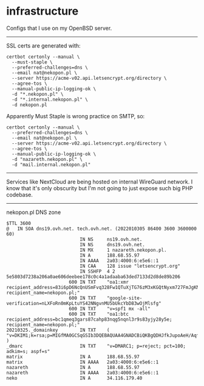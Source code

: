 # infrastructure

Configs that I use on my OpenBSD server.  

---

SSL certs are generated with:

	certbot certonly --manual \
	  --must-staple \
	  --preferred-challenges=dns \
	  --email nat@nekopon.pl \
	  --server https://acme-v02.api.letsencrypt.org/directory \
	  --agree-tos \
	  --manual-public-ip-logging-ok \
	  -d "*.nekopon.pl" \
	  -d "*.internal.nekopon.pl" \
	  -d nekopon.pl

Apparently Must Staple is wrong practice on SMTP, so:

	certbot certonly --manual \
	  --preferred-challenges=dns \
	  --email nat@nekopon.pl \
	  --server https://acme-v02.api.letsencrypt.org/directory \
	  --agree-tos \
	  --manual-public-ip-logging-ok \
	  -d "nazareth.nekopon.pl" \
	  -d "mail.internal.nekopon.pl"

---

Services like NextCloud are being hosted on internal WireGuard network. I know that it's only obscurity but I'm not going to just expose such big PHP codebase.

---

nekopon.pl DNS zone

	$TTL 3600
	@	IN SOA dns19.ovh.net. tech.ovh.net. (2022010305 86400 3600 3600000 60)
	                           IN NS     ns19.ovh.net.
	                           IN NS     dns19.ovh.net.
	                           IN MX     1 nazareth.nekopon.pl.
	                           IN A      188.68.55.97
	                           IN AAAA   2a03:4000:6:e5e6::1
	                           IN CAA    128 issue "letsencrypt.org"
	                           IN SSHFP  4 2 5e5803d7238a206a0ae606deebee178c0c4a1adaaba63ded7133d2d8de89b206
	                       600 IN TXT    "oa1:xmr recipient_address=83i6pD6NcQnUSmFvq328Fw1QTuXjTG76zM3xKGQtNyxm727FmJgKN9w9Lkw5w9eMTZEa4X5PRtnv7HkiKFw7YtjK6ktxpkY; recipient_name=nekopon.pl;"
	                       600 IN TXT    "google-site-verification=nLXFoRn0mKpLtuYS42NNgvnMU5bUkcYbD83wOjMlsfg"
	                       600 IN TXT    "v=spf1 mx -all"
	                       600 IN TXT    "oa1:btc recipient_address=bc1qmeq3gars87cahp83nqg5nqnl3r9s83yjy28y5e; recipient_name=nekopon.pl;"
	20210325._domainkey        IN TXT    ( "v=DKIM1;k=rsa;p=MIGfMA0GCSqGSIb3DQEBAQUAA4GNADCBiQKBgQDHJfkJupoAeH/AqfsjwKflYoK1bIzN9YgRmXwCNK13Ed7ARlJ8dUu0eAlbvuvHDbMX+UEzqAmmaQgdpLFrepqz5zbLZ+sm6y4ceA/skEpk0eZotaSXl1P7rh3Use1UoR7L878y8+dJfpoGpFQh9BOZ3GW3XJIHqvZDLr2CH9SoYwIDAQAB;" )
	_dmarc                     IN TXT    "v=DMARC1; p=reject; pct=100; adkim=s; aspf=s"
	matrix                     IN A      188.68.55.97
	matrix                     IN AAAA   2a03:4000:6:e5e6::1
	nazareth                   IN A      188.68.55.97
	nazareth                   IN AAAA   2a03:4000:6:e5e6::1
	neko                       IN A      34.116.179.40
